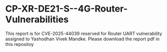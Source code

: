 # CP-XR-DE21-S--4G-Router-Vulnerabilities
This report is for CVE-2025-44039 reserved for Router UART vulnerability assigned to Yashodhan Vivek Mandke. Please download the report pdf  in this repositoy
